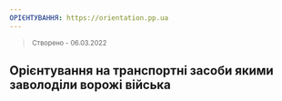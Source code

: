 ```yaml
---
ОРІЄНТУВАННЯ: https://orientation.pp.ua
---
```

> <small>Створено - 06.03.2022</small>

## Орієнтування на транспортні засоби якими заволоділи ворожі війська ##

